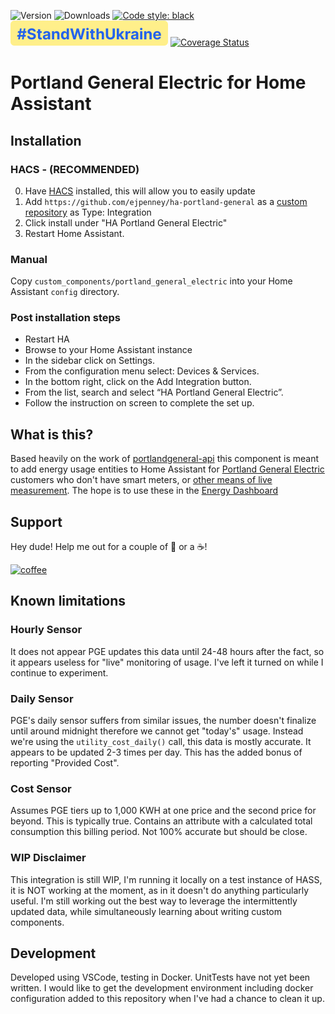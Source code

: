 <!-- [![hacs_badge](https://img.shields.io/badge/HACS-Default-orange.svg)](https://github.com/custom-components/hacs) -->

![Version](https://img.shields.io/github/v/release/ejpenney/ha-portlandgeneral)
![Downloads](https://img.shields.io/github/downloads/ejpenney/ha-portlandgeneral/total)
[![Code style: black](https://img.shields.io/badge/code%20style-black-000000.svg)](https://github.com/psf/black)
[![StandWithUkraine](https://raw.githubusercontent.com/vshymanskyy/StandWithUkraine/main/badges/StandWithUkraine.svg)](https://github.com/vshymanskyy/StandWithUkraine/blob/main/docs/README.md)
[![Coverage Status](https://coveralls.io/repos/github/ejpenney/ha-portlandgeneral/badge.svg?branch=master)](https://coveralls.io/github/ejpenney/ha-portlandgeneral?branch=master)

# Portland General Electric for Home Assistant

## Installation

### HACS - (RECOMMENDED)

0. Have [HACS](https://github.com/custom-components/hacs) installed, this will allow you to easily update
1. Add `https://github.com/ejpenney/ha-portland-general` as a [custom repository](https://custom-components.github.io/hacs/usage/settings/#add-custom-repositories) as Type: Integration
2. Click install under "HA Portland General Electric"
3. Restart Home Assistant.

### Manual

Copy `custom_components/portland_general_electric` into your Home Assistant `config` directory.

### Post installation steps

- Restart HA
- Browse to your Home Assistant instance
- In the sidebar click on Settings.
- From the configuration menu select: Devices & Services.
- In the bottom right, click on the Add Integration button.
- From the list, search and select “HA Portland General Electric”.
- Follow the instruction on screen to complete the set up.

## What is this?

Based heavily on the work of [portlandgeneral-api](https://github.com/piekstra/portlandgeneral-api) this component is meant to add energy usage entities to Home Assistant for [Portland General Electric](https://portlandgeneral.com/) customers who don't have smart meters, or [other means of live measurement](https://www.home-assistant.io/blog/2021/08/04/home-energy-management/). The hope is to use these in the [Energy Dashboard](https://www.home-assistant.io/dashboards/energy)

## Support

Hey dude! Help me out for a couple of :beers: or a :coffee:!

[![coffee](https://www.buymeacoffee.com/assets/img/custom_images/black_img.png)](https://www.buymeacoffee.com/ejpenney)

## Known limitations

### Hourly Sensor

It does not appear PGE updates this data until 24-48 hours after the fact, so it appears useless for "live" monitoring of usage. I've left it turned on while I continue to experiment.

### Daily Sensor

PGE's daily sensor suffers from similar issues, the number doesn't finalize until around midnight therefore we cannot get "today's" usage. Instead we're using the `utility_cost_daily()` call, this data is mostly accurate. It appears to be updated 2-3 times per day. This has the added bonus of reporting "Provided Cost".

### Cost Sensor

Assumes PGE tiers up to 1,000 KWH at one price and the second price for beyond. This is typically true. Contains an attribute with a calculated total consumption this billing period. Not 100% accurate but should be close.

### WIP Disclaimer

This integration is still WIP, I'm running it locally on a test instance of HASS, it is NOT working at the moment, as in it doesn't do anything particularly useful. I'm still working out the best way to leverage the intermittently updated data, while simultaneously learning about writing custom components.

## Development

Developed using VSCode, testing in Docker. UnitTests have not yet been written. I would like to get the development environment including docker configuration added to this repository when I've had a chance to clean it up.
